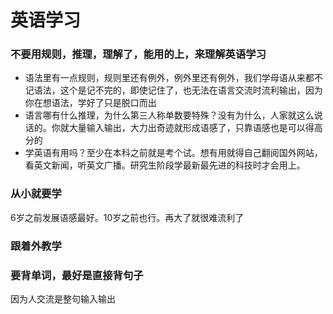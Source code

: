 # 英语学习

### 不要用规则，推理，理解了，能用的上，来理解英语学习

- 语法里有一点规则，规则里还有例外，例外里还有例外，我们学母语从来都不记语法，这个是记不完的，即使记住了，也无法在语言交流时流利输出，因为你在想语法，学好了只是脱口而出
- 语言哪有什么推理，为什么第三人称单数要特殊？没有为什么，人家就这么说话的。你就大量输入输出，大力出奇迹就形成语感了，只靠语感也是可以得高分的
- 学英语有用吗？至少在本科之前就是考个试。想有用就得自己翻阅国外网站，看英文新闻，听英文广播。研究生阶段学最新最先进的科技时才会用上。

### 从小就要学

6岁之前发展语感最好。10岁之前也行。再大了就很难流利了

### 跟着外教学

### 要背单词，最好是直接背句子

因为人交流是整句输入输出